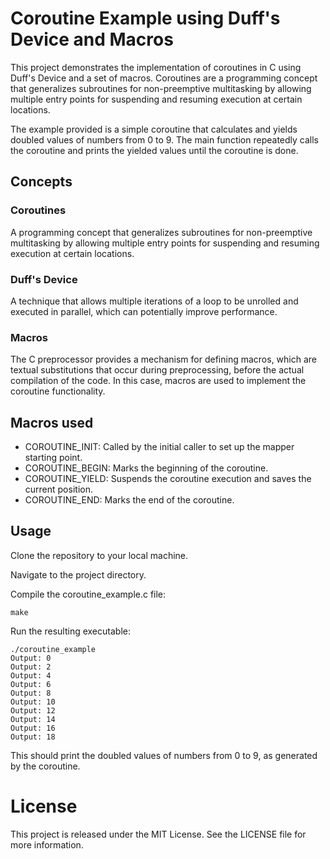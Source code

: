 # Coroutine Example using Duff's Device and Macros
This project demonstrates the implementation of coroutines in C using Duff's Device and a set of macros. Coroutines are a programming concept that generalizes subroutines for non-preemptive multitasking by allowing multiple entry points for suspending and resuming execution at certain locations.

The example provided is a simple coroutine that calculates and yields doubled values of numbers from 0 to 9. The main function repeatedly calls the coroutine and prints the yielded values until the coroutine is done.

## Concepts
### Coroutines
 A programming concept that generalizes subroutines for non-preemptive multitasking by allowing multiple entry points for suspending and resuming execution at certain locations.

### Duff's Device
 A technique that allows multiple iterations of a loop to be unrolled and executed in parallel, which can potentially improve performance.

### Macros
 The C preprocessor provides a mechanism for defining macros, which are textual substitutions that occur during preprocessing, before the actual compilation of the code. In this case, macros are used to implement the coroutine functionality.

## Macros used
 - COROUTINE_INIT:   Called by the initial caller to set up the mapper starting point.
 - COROUTINE_BEGIN:  Marks the beginning of the coroutine.
 - COROUTINE_YIELD:  Suspends the coroutine execution and saves the current position.
 - COROUTINE_END:    Marks the end of the coroutine.

## Usage
Clone the repository to your local machine.

Navigate to the project directory.

Compile the coroutine_example.c file:

    make

Run the resulting executable:

    ./coroutine_example
    Output: 0
    Output: 2
    Output: 4
    Output: 6
    Output: 8
    Output: 10
    Output: 12
    Output: 14
    Output: 16
    Output: 18

This should print the doubled values of numbers from 0 to 9, as generated by the coroutine.

# License
This project is released under the MIT License. See the LICENSE file for more information.


